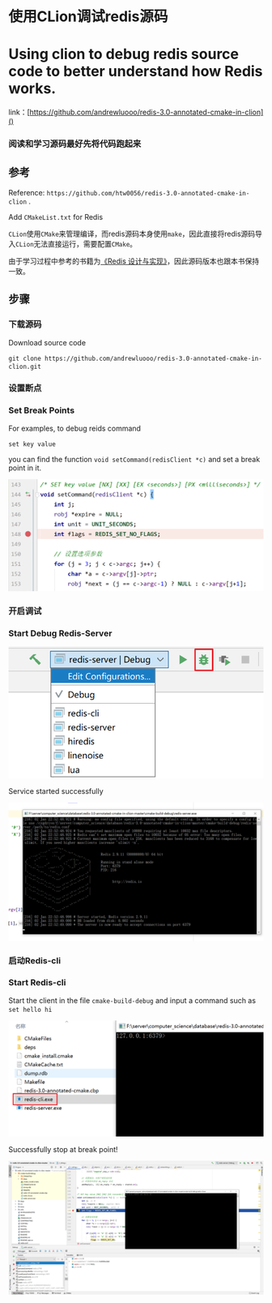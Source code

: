 # 使用CLion调试redis源码
# Using clion to debug redis source code to better understand how Redis works.

link：[https://github.com/andrewluooo/redis-3.0-annotated-cmake-in-clion]()

### 阅读和学习源码最好先将代码跑起来

## 参考

Reference: `https://github.com/htw0056/redis-3.0-annotated-cmake-in-clion` .

Add `CMakeList.txt` for Redis

`CLion`使用`CMake`来管理编译，而redis源码本身使用`make`，因此直接将redis源码导入`CLion`无法直接运行，需要配置`CMake`。

由于学习过程中参考的书籍为[《Redis 设计与实现》](http://redisbook.com/)，因此源码版本也跟本书保持一致。

## 步骤

### 下载源码

Download source code

```shell
git clone https://github.com/andrewluooo/redis-3.0-annotated-cmake-in-clion.git
```

### 设置断点
### Set Break Points

For examples, to debug reids command 
```
set key value
```
you can find the function `void setCommand(redisClient *c)` and set a break point in it.

![image](https://github.com/andrewluooo/redis-3.0-annotated-cmake-in-clion/blob/main/IMG/clionDebugRedis_setCommand.png)

### 开启调试
### Start Debug Redis-Server

![image](https://github.com/andrewluooo/redis-3.0-annotated-cmake-in-clion/blob/main/IMG/clionDebugRedis01.png)

Service started successfully

![image](https://github.com/andrewluooo/redis-3.0-annotated-cmake-in-clion/blob/main/IMG/clionDebugRedis_startServer.png)

### 启动Redis-cli
### Start Redis-cli

Start the client in the file `cmake-build-debug` and input a command such as `set hello hi`

![image](https://github.com/andrewluooo/redis-3.0-annotated-cmake-in-clion/blob/main/IMG/clionDebugRedis_startClient.png)

Successfully stop at break point!

![image](https://github.com/andrewluooo/redis-3.0-annotated-cmake-in-clion/blob/main/IMG/clionDebugRedis_breakPoint.png)
